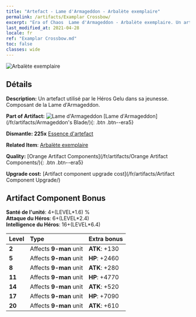 ```yaml
---
title: "Artefact - Lame d'Armageddon - Arbalète exemplaire"
permalink: /artifacts/Examplar Crossbow/
excerpt: "Era of Chaos  Lame d'Armageddon - Arbalète exemplaire. Un artefact utilisé par le Héros Gelu dans sa jeunesse. Composant de la Lame d'Armageddon."
last_modified_at: 2021-04-28
locale: fr
ref: "Examplar Crossbow.md"
toc: false
classes: wide
---
```


 ![Arbalète exemplaire](/images/t/artifact_40446.png)



## Détails

 **Description:** Un artefact utilisé par le Héros Gelu dans sa jeunesse. Composant de la Lame d'Armageddon.

 **Part of Artifact:** ![Lame d'Armageddon](/images/t/icon_artifact_44.png) [Lame d'Armageddon](/fr/artifacts/Armageddon's Blade/){: .btn .btn--era5}

 **Dismantle: 225x** [Essence d'artefact](/ItemsFR/con_905/)

 **Related Item**: [Arbalète exemplaire](/ItemsFR/art_171/)

 **Quality:** [Orange Artifact Components](/fr/artifacts/Orange Artifact Components/){: .btn .btn--era5}

 **Upgrade cost:** [Artifact component upgrade cost](/fr/artifacts/Artifact Component Upgrade/)

## Artifact Component Bonus

  **Santé de l'unité**: 4+(LEVEL\*1.6) %<br/>**Attaque du Héros**: 6+(LEVEL\*2.4)<br/>**Intelligence du Héros**: 16+(LEVEL\*6.4)

  |  Level  | Type |    Extra bonus  | 
  |:--------|:-----|:----------------| 
  | **2** | Affects **9-man** unit | **ATK**: +130 | 
  | **5** | Affects **9-man** unit | **HP**: +2460 | 
  | **8** | Affects **9-man** unit | **ATK**: +280 | 
  | **11** | Affects **9-man** unit | **HP**: +4770 | 
  | **14** | Affects **9-man** unit | **ATK**: +520 | 
  | **17** | Affects **9-man** unit | **HP**: +7090 | 
  | **20** | Affects **9-man** unit | **ATK**: +610 | 
